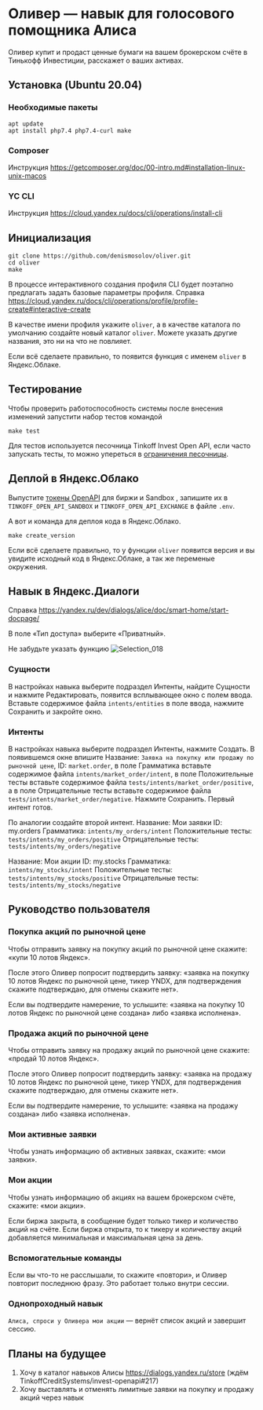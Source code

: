 # Оливер — навык для голосового помощника Алиса

Оливер купит и продаст ценные бумаги на вашем брокерском счёте в Тинькофф Инвестиции, расскажет о ваших активах.
## Установка (Ubuntu 20.04)

### Необходимые пакеты
```
apt update
apt install php7.4 php7.4-curl make
```
### Composer
Инструкция https://getcomposer.org/doc/00-intro.md#installation-linux-unix-macos

### YC CLI
Инструкция https://cloud.yandex.ru/docs/cli/operations/install-cli

## Инициализация
```
git clone https://github.com/denismosolov/oliver.git
cd oliver
make
```
В процессе интерактивного создания профиля CLI будет поэтапно предлагать задать базовые параметры профиля. Cправка https://cloud.yandex.ru/docs/cli/operations/profile/profile-create#interactive-create

В качестве имени профиля укажите `oliver`, а в качестве каталога по умолчанию создайте новый каталог `oliver`. Можете указать другие названия, это ни на что не повлияет.

Если всё сделаете правильно, то появится функция с именем `oliver` в Яндекс.Облаке.

## Тестирование
Чтобы проверить работоспособность системы после внесения изменений запустити набор тестов командой

```
make test
```
Для тестов используется песочница Tinkoff Invest Open API, если часто запускать тесты, то можно упереться в [ограничения песочницы](https://tinkoffcreditsystems.github.io/invest-openapi/rest/).

## Деплой в Яндекс.Облако
Выпустите [токены OpenAPI](https://tinkoffcreditsystems.github.io/invest-openapi/auth/) для биржи и Sandbox , запишите их в `TINKOFF_OPEN_API_SANDBOX` и `TINKOFF_OPEN_API_EXCHANGE` в файле `.env`.

А вот и команда для деплоя кода в Яндекс.Облако.
```
make create_version
```

Если всё сделаете правильно, то у функции `oliver` появится версия и вы увидите исходный код в Яндекс.Облаке, а так же переменые окружения.

## Навык в Яндекс.Диалоги
Справка https://yandex.ru/dev/dialogs/alice/doc/smart-home/start-docpage/

В поле «Тип доступа» выберите «Приватный».

Не забудьте указать функцию
![Selection_018](https://user-images.githubusercontent.com/3057626/83176044-85456180-a125-11ea-994b-6087a78f42f8.png)

### Сущности

В настройках навыка выберите подраздел Интенты, найдите Сущности и нажмите Редактировать, появится всплывающее окно с полем ввода. Вставьте содержимое файла `intents/entities` в поле ввода, нажмите Сохранить и закройте окно.

### Интенты

В настройках навыка выберите подраздел Интенты, нажмите Создать. В появившемся окне впишите Название: `Заявка на покупку или продажу по рыночной цене`, ID: `market.order`, в поле Грамматика вставьте содержимое файла `intents/market_order/intent`, в поле Положительные тесты вставьте содержимое файла `tests/intents/market_order/positive`, а в поле Отрицательные тесты вставьте содержимое файла `tests/intents/market_order/negative`. Нажмите Сохранить. Первый интент готов.

По аналогии создайте второй интент.
Название: Мои заявки
ID: my.orders
Грамматика: `intents/my_orders/intent`
Положительные тесты: `tests/intents/my_orders/positive`
Отрицательные тесты: `tests/intents/my_orders/negative`

Название: Мои акции
ID: my.stocks
Грамматика: `intents/my_stocks/intent`
Положительные тесты: `tests/intents/my_stocks/positive`
Отрицательные тесты: `tests/intents/my_stocks/negative`

## Руководство пользователя

### Покупка акций по рыночной цене

Чтобы отправить заявку на покупку акций по рыночной цене скажите: «купи 10 лотов Яндекс».

После этого Оливер попросит подтвердить заявку: «заявка на покупку 10 лотов Яндекс по рыночной цене, тикер YNDX, для подтверждения скажите подтверждаю, для отмены скажите нет».

Если вы подтвердите намерение, то услышите: «заявка на покупку 10 лотов Яндекс по рыночной цене создана» либо «заявка исполнена».

### Продажа акций по рыночной цене

Чтобы отправить заявку на продажу акций по рыночной цене скажите: «продай 10 лотов Яндекс».

После этого Оливер попросит подтвердить заявку: «заявка на продажу 10 лотов Яндекс по рыночной цене, тикер YNDX, для подтверждения скажите подтверждаю, для отмены скажите нет».

Если вы подтвердите намерение, то услышите: «заявка на продажу создана» либо «заявка исполнена».

### Мои активные заявки

Чтобы узнать информацию об активных заявках, скажите: «мои заявки».

### Мои акции

Чтобы узнать информацию об акциях на вашем брокерском счёте, скажите: «мои акции».

Если биржа закрыта, в сообщение будет только тикер и количество акций на счёте. Если биржа открыта, то к тикеру и количеству акций добавляется минимальная и максимальная цена за день.

### Вспомогательные команды

Если вы что-то не расслышали, то скажите «повтори», и Оливер повторит последнюю фразу. Это работает только внутри сессии.

### Однопроходный навык

`Алиса, спроси у Оливера мои акции` — вернёт список акций и завершит сессию.


## Планы на будущее
1. Хочу в каталог навыков Алисы https://dialogs.yandex.ru/store (ждём  TinkoffCreditSystems/invest-openapi#217)
2. Хочу выставлять и отменять лимитные заявки на покупку и продажу акций через навык
